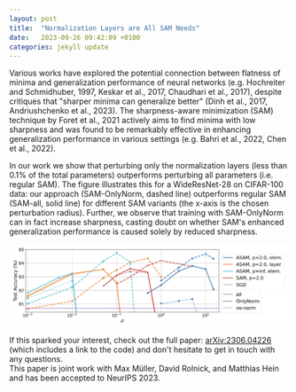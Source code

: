 ```yaml
---
layout: post
title:  "Normalization Layers are All SAM Needs"
date:   2023-09-26 09:42:09 +0100
categories: jekyll update
---
```


Various works have explored the potential connection between flatness of minima and generalization performance of neural networks (e.g. Hochreiter and Schmidhuber, 1997, Keskar et al., 2017, Chaudhari et al., 2017), despite critiques that "sharper minima can generalize better" (Dinh et al., 2017, Andriushchenko et al., 2023). The sharpness-aware minimization (SAM) technique by Foret et al., 2021 actively aims to find minima with low sharpness and was found to be remarkably effective in enhancing generalization performance in various settings (e.g. Bahri et al., 2022, Chen et al., 2022).

In our work we show that perturbing only the normalization layers (less than 0.1% of the total parameters) outperforms perturbing all parameters (i.e. regular SAM). The figure illustrates this for a WideResNet-28 on CIFAR-100 data: our approach (SAM-OnlyNorm, dashed line) outperforms regular SAM (SAM-all, solid line) for different SAM variants (the x-axis is the chosen perturbation radius). Further, we observe that training with SAM-OnlyNorm can in fact increase sharpness, casting doubt on whether SAM's enhanced generalization performance is caused solely by reduced sharpness. 

<img src="/pics/SAMON.png" width="800"/>

If this sparked your interest, check out the full paper: [arXiv:2306.04226](https://arxiv.org/abs/2306.04226) (which includes a link to the code) and don't hesitate to get in touch with any questions. <br>
This paper is joint work with Max Müller, David Rolnick, and Matthias Hein and has been accepted to NeurIPS 2023. 






